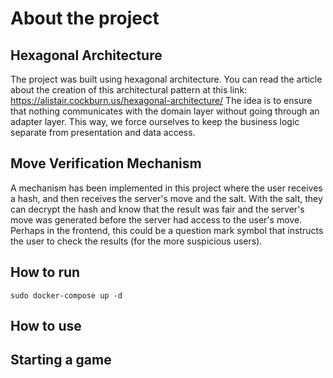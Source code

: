 # About the project

## Hexagonal Architecture

The project was built using hexagonal architecture. You can read the article about the creation of this architectural pattern at this link: https://alistair.cockburn.us/hexagonal-architecture/
The idea is to ensure that nothing communicates with the domain layer without going through an adapter layer. This way, we force ourselves to keep the business logic separate from presentation and data access.

## Move Verification Mechanism

A mechanism has been implemented in this project where the user receives a hash, and then receives the server's move and the salt. With the salt, they can decrypt the hash and know that the result was fair and the server's move was generated before the server had access to the user's move. Perhaps in the frontend, this could be a question mark symbol that instructs the user to check the results (for the more suspicious users).

## How to run

```
sudo docker-compose up -d
```

## How to use

## Starting a game